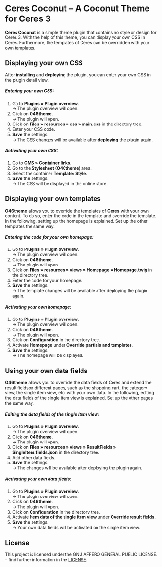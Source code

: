 # Ceres Coconut – A Coconut Theme for Ceres 3

**Ceres Coconut** is a simple theme plugin that contains no style or design for Ceres 3. With the help of this theme, you can display your own CSS in Ceres. Furthermore, the templates of Ceres can be overridden with your own templates.

## Displaying your own CSS

After **installing** and **deploying** the plugin, you can enter your own CSS in the plugin detail view.

##### Entering your own CSS:

1. Go to **Plugins » Plugin overview**.<br /> → The plugin overview will open.
2. Click on **O46theme**.<br /> → The plugin will open.
3. Click on **Files » resources » css » main.css** in the directory tree.
4. Enter your CSS code.  
7. **Save** the settings.<br /> → The CSS changes will be available after **deploying** the plugin again.

##### Activating your own CSS:

1. Go to **CMS » Container links**.
2. Go to the **Stylesheet (O46theme)** area.
3. Select the container **Template: Style**.
4. **Save** the settings.<br /> → The CSS will be displayed in the online store.

## Displaying your own templates

**O46theme** allows you to override the templates of **Ceres** with your own content. To do so, enter the code in the template and override the template. In the following, setting up the homepage is explained. Set up the other templates the same way.

##### Entering the code for your own homepage:

1. Go to **Plugins » Plugin overview**.<br /> → The plugin overview will open.
2. Click on **O46theme**.<br /> → The plugin will open.
3. Click on **Files » resources » views » Homepage » Homepage.twig** in the directory tree.
4. Enter the code for your homepage.  
5. **Save** the settings.<br /> → The template changes will be available after deploying the plugin again.

##### Activating your own homepage:


1. Go to **Plugins » Plugin overview**.<br /> → The plugin overview will open.
2. Click on **O46theme**.<br /> → The plugin will open.
3. Click on **Configuration** in the directory tree.
4. Activate **Homepage** under **Override partials and templates**.  
5. **Save** the settings.<br /> → The homepage will be displayed.

## Using your own data fields

**O46theme** allows you to override the data fields of Ceres and extend the result fieldson different pages, such as the shopping cart, the category view, the single item view, etc. with your own data. In the following, editing the data fields of the single item view is explained. Set up the other pages the same way.

##### Editing the data fields of the single item view:

1. Go to **Plugins » Plugin overview**.<br /> → The plugin overview will open.
2. Click on **O46theme**.<br /> → The plugin will open.
3. Click on **Files » resources » views » ResultFields » SingleItem.fields.json** in the directory tree.
4. Add other data fields.  
5. **Save** the settings.<br /> → The changes will be available after deploying the plugin again.


##### Activating your own data fields:

1. Go to **Plugins » Plugin overview**.<br /> → The plugin overview will open.
2. Click on **O46theme**.<br /> → The plugin will open.
3. Click on **Configuration** in the directory tree.
4. Activate **Item data of the single item view** under **Override result fields**.  
5. **Save** the settings.<br /> → Your own data fields will be activated on the single item view.

## License

This project is licensed under the GNU AFFERO GENERAL PUBLIC LICENSE. – find further information in the [LICENSE](https://github.com/plentymarkets/plugin-ceres-Coconut/blob/master/LICENSE).
